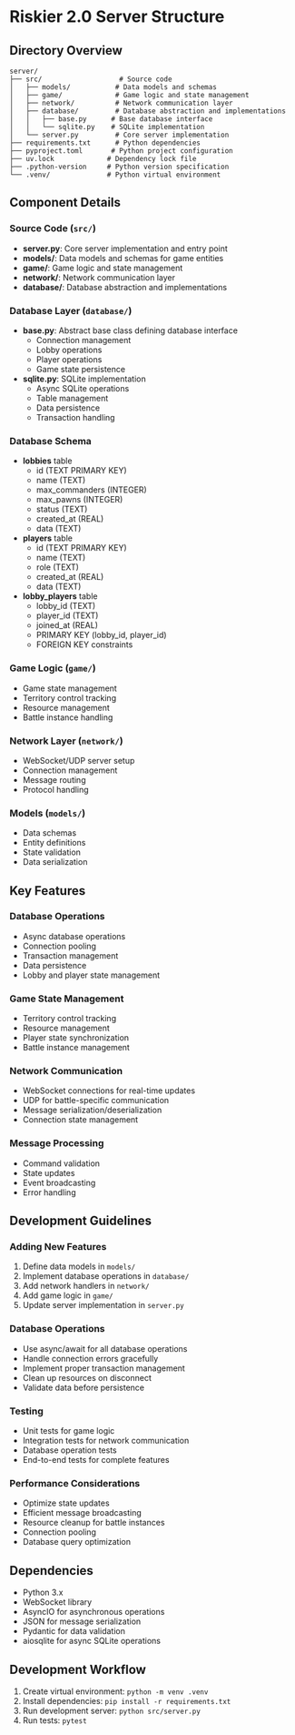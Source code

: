 # Riskier 2.0 Server Structure

## Directory Overview
```
server/
├── src/                   # Source code
│   ├── models/           # Data models and schemas
│   ├── game/             # Game logic and state management
│   ├── network/          # Network communication layer
│   ├── database/         # Database abstraction and implementations
│   │   ├── base.py      # Base database interface
│   │   └── sqlite.py    # SQLite implementation
│   └── server.py         # Core server implementation
├── requirements.txt      # Python dependencies
├── pyproject.toml       # Python project configuration
├── uv.lock             # Dependency lock file
├── .python-version     # Python version specification
└── .venv/              # Python virtual environment
```

## Component Details

### Source Code (`src/`)
- **server.py**: Core server implementation and entry point
- **models/**: Data models and schemas for game entities
- **game/**: Game logic and state management
- **network/**: Network communication layer
- **database/**: Database abstraction and implementations

### Database Layer (`database/`)
- **base.py**: Abstract base class defining database interface
  - Connection management
  - Lobby operations
  - Player operations
  - Game state persistence
- **sqlite.py**: SQLite implementation
  - Async SQLite operations
  - Table management
  - Data persistence
  - Transaction handling

### Database Schema
- **lobbies** table
  - id (TEXT PRIMARY KEY)
  - name (TEXT)
  - max_commanders (INTEGER)
  - max_pawns (INTEGER)
  - status (TEXT)
  - created_at (REAL)
  - data (TEXT)
- **players** table
  - id (TEXT PRIMARY KEY)
  - name (TEXT)
  - role (TEXT)
  - created_at (REAL)
  - data (TEXT)
- **lobby_players** table
  - lobby_id (TEXT)
  - player_id (TEXT)
  - joined_at (REAL)
  - PRIMARY KEY (lobby_id, player_id)
  - FOREIGN KEY constraints

### Game Logic (`game/`)
- Game state management
- Territory control tracking
- Resource management
- Battle instance handling

### Network Layer (`network/`)
- WebSocket/UDP server setup
- Connection management
- Message routing
- Protocol handling

### Models (`models/`)
- Data schemas
- Entity definitions
- State validation
- Data serialization

## Key Features

### Database Operations
- Async database operations
- Connection pooling
- Transaction management
- Data persistence
- Lobby and player state management

### Game State Management
- Territory control tracking
- Resource management
- Player state synchronization
- Battle instance management

### Network Communication
- WebSocket connections for real-time updates
- UDP for battle-specific communication
- Message serialization/deserialization
- Connection state management

### Message Processing
- Command validation
- State updates
- Event broadcasting
- Error handling

## Development Guidelines

### Adding New Features
1. Define data models in `models/`
2. Implement database operations in `database/`
3. Add network handlers in `network/`
4. Add game logic in `game/`
5. Update server implementation in `server.py`

### Database Operations
- Use async/await for all database operations
- Handle connection errors gracefully
- Implement proper transaction management
- Clean up resources on disconnect
- Validate data before persistence

### Testing
- Unit tests for game logic
- Integration tests for network communication
- Database operation tests
- End-to-end tests for complete features

### Performance Considerations
- Optimize state updates
- Efficient message broadcasting
- Resource cleanup for battle instances
- Connection pooling
- Database query optimization

## Dependencies
- Python 3.x
- WebSocket library
- AsyncIO for asynchronous operations
- JSON for message serialization
- Pydantic for data validation
- aiosqlite for async SQLite operations

## Development Workflow
1. Create virtual environment: `python -m venv .venv`
2. Install dependencies: `pip install -r requirements.txt`
3. Run development server: `python src/server.py`
4. Run tests: `pytest` 